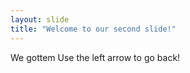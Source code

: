 ```yaml
---
layout: slide
title: "Welcome to our second slide!"
---
```

We gottem
Use the left arrow to go back!
